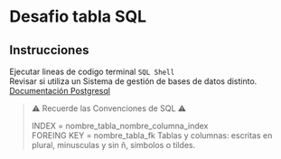 # Desafio tabla SQL

## Instrucciones
  
  
Ejecutar lineas de codigo terminal `SQL Shell`  
Revisar si utiliza un Sistema de gestión de bases de datos distinto.  
[Documentación Postgresql](https://www.postgresqltutorial.com/)



> ⚠️ Recuerde las Convenciones de SQL ⚠️
>      
> INDEX  = nombre_tabla_nombre_columna_index  
> FOREING KEY = nombre_tabla_fk
> Tablas y columnas: escritas en plural, minusculas y sin ñ, simbolos o tildes.

